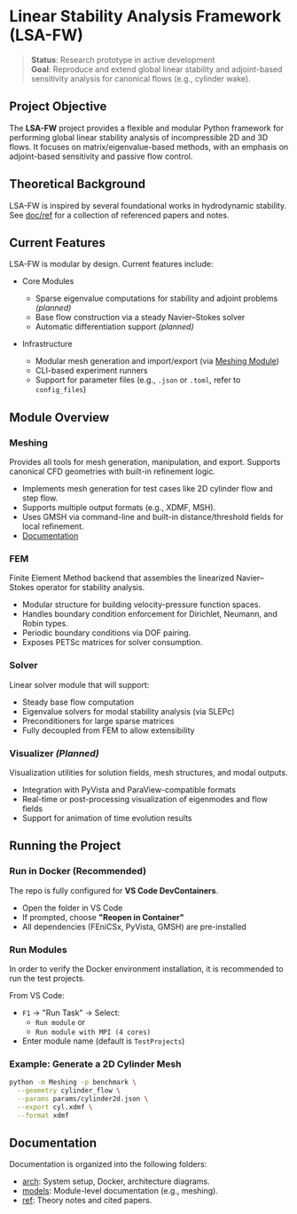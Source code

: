 # Linear Stability Analysis Framework (LSA-FW)

> **Status**: Research prototype in active development  
> **Goal**: Reproduce and extend global linear stability and adjoint-based sensitivity analysis for canonical flows (e.g., cylinder wake).

## Project Objective

The **LSA-FW** project provides a flexible and modular Python framework for performing global linear stability analysis of incompressible 2D and 3D flows.
It focuses on matrix/eigenvalue-based methods, with an emphasis on adjoint-based sensitivity and passive flow control.

## Theoretical Background

LSA-FW is inspired by several foundational works in hydrodynamic stability.
See [doc/ref](doc/ref/) for a collection of referenced papers and notes.

## Current Features

LSA-FW is modular by design.
Current features include:

- Core Modules
  - Sparse eigenvalue computations for stability and adjoint problems *(planned)*
  - Base flow construction via a steady Navier–Stokes solver
  - Automatic differentiation support *(planned)*

- Infrastructure
  - Modular mesh generation and import/export (via [Meshing Module](doc/models/meshing.md))
  - CLI-based experiment runners
  - Support for parameter files (e.g., `.json` or `.toml`, refer to `config_files`)

## Module Overview

### Meshing

Provides all tools for mesh generation, manipulation, and export.
Supports canonical CFD geometries with built-in refinement logic.

- Implements mesh generation for test cases like 2D cylinder flow and step flow.
- Supports multiple output formats (e.g., XDMF, MSH).
- Uses GMSH via command-line and built-in distance/threshold fields for local refinement.
- [Documentation](doc/models/meshing.md)

### FEM

Finite Element Method backend that assembles the linearized Navier–Stokes operator for stability analysis.

- Modular structure for building velocity-pressure function spaces.
- Handles boundary condition enforcement for Dirichlet, Neumann, and Robin types.
- Periodic boundary conditions via DOF pairing.
- Exposes PETSc matrices for solver consumption.

### Solver 

Linear solver module that will support:

- Steady base flow computation
- Eigenvalue solvers for modal stability analysis (via SLEPc)
- Preconditioners for large sparse matrices
- Fully decoupled from FEM to allow extensibility

### Visualizer *(Planned)*

Visualization utilities for solution fields, mesh structures, and modal outputs.

- Integration with PyVista and ParaView-compatible formats
- Real-time or post-processing visualization of eigenmodes and flow fields
- Support for animation of time evolution results

## Running the Project

### Run in Docker (Recommended)

The repo is fully configured for **VS Code DevContainers**.

- Open the folder in VS Code
- If prompted, choose **"Reopen in Container"**
- All dependencies (FEniCSx, PyVista, GMSH) are pre-installed

### Run Modules

In order to verify the Docker environment installation, it is recommended to run the test projects.

From VS Code:

- `F1` → "Run Task" → Select:
  - `Run module` or
  - `Run module with MPI (4 cores)`
- Enter module name (default is `TestProjects`)

### Example: Generate a 2D Cylinder Mesh

```bash
python -m Meshing -p benchmark \
  --geometry cylinder_flow \
  --params params/cylinder2d.json \
  --export cyl.xdmf \
  --format xdmf
```

## Documentation

Documentation is organized into the following folders:

- [arch](./doc/arch/_index.md): System setup, Docker, architecture diagrams.
- [models](./doc/models/_index.md): Module-level documentation (e.g., meshing).
- [ref](./doc/ref/): Theory notes and cited papers.
